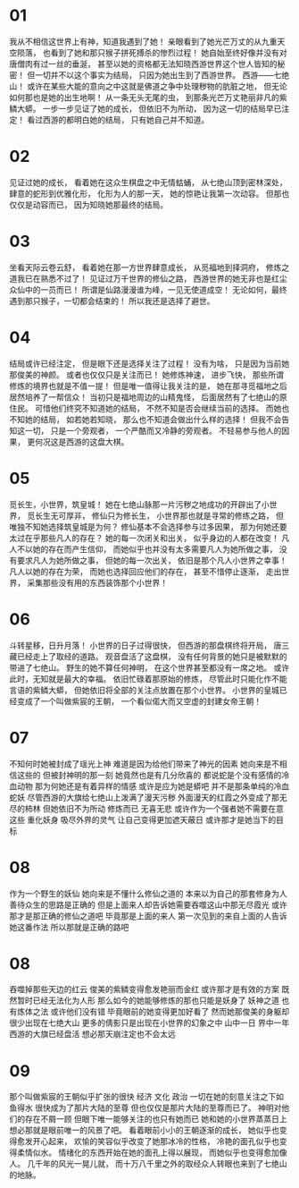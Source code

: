 # 01
我从不相信这世界上有神，知道我遇到了她！
亲眼看到了她光芒万丈的从九重天空陨落，
也看到了她和那只猴子拼死搏杀的惨烈过程！
她自始至终好像并没有对唐僧肉有过一丝的垂涎，
甚至以她的资格都无法知晓西游世界这个世人皆知的秘密！
但一切并不以这个事实为结局，
只因为她出生到了西游世界。
西游——七绝山！
或许在某些大能的意向之中这就是佛道之争中处理秽物的肮脏之地，
但无论如何那也是她的出生地啊！
从一条无头无尾的虫，
到那条光芒万丈艳丽非凡的紫鳞大蟒。
一步一步见证了她的成长，
但依旧不为所动，
因为这一切的结局早已注定！
看过西游的都明白她的结局，
只有她自己并不知道。


# 02
见证过她的成长，
看着她在这众生棋盘之中无情蛄蛹，
从七绝山顶到密林深处，
肆意的蛇形到优雅化形，
化形为人的那一天，
她的惊艳让我第一次动容。
但那也仅仅是动容而已，
因为知晓她那最终的结局。


# 03
坐看天际云卷云舒，
看着她在那一方世界肆意成长，
从觅福地到择洞府，
修炼之道我已在熟悉不过了！
见证过万千世界的修仙之路，
西游世界的她无非也是红尘众仙中的一员而已！
所谓是仙路漫漫谁为峰，一见无使道成空！
无论如何，最终遇到那只猴子，一切都会结束的！
所以我还是选择了避世。


# 04
结局或许已经注定，
但是眼下还是选择关注了过程！
没有为啥，
只是因为当前她那俊美的神颜。
或者也仅仅只是关注而已！
她修炼神速，
进步飞快，
那些所谓修炼的境界也就是不值一提！
但是唯一值得让我关注的是，
她在那寻觅福地之后居然培养了一帮信众！
当初只是福地周边的山精鬼怪，
后面居然有了七绝山的原住民。
可惜他们终究不知道她的结局，
不然不知是否会继续当前的选择。
而她也不知她的结局，
如若她若知晓，
那么也不知道会做出什么样的选择！
但我不会告知这一切，
只是一个旁观者，
一个严酷而又冷静的旁观者。
不轻易参与他人的因果，
更何况这是西游的这盘大棋。


# 05
觅长生，小世界，筑皇城！
她在七绝山脉那一片污秽之地成功的开辟出了小世界，
觅长生无可厚非，
修仙只为修长生，
小世界那也就是寻常的修练之路，
但唯独不知她选择筑皇城是为何？
修仙基本不会选择参与过多因果，
那为何她还要太过在乎那些凡人的存在？
她的每一次闭关和出关，
似乎身边的人都在改变！
凡人不以她的存在而产生信仰，
而她似乎也并没有太多需要凡人为她所做之事，
没有要求凡人为她所做之事，
但她的每一次出关，
依旧是那个凡人小世界之幸事！
凡人以她的存在为荣，
而她也选择回应他们的存在，
甚至不惜停止逐渐，
走出世界，
采集那些没有用的东西装饰那个小世界！


# 06
斗转星移，日升月落！
小世界的日子过得很快，
但西游的那盘棋终将开局，
唐三藏已经走上了取经的道路。
观音盘活了这盘棋，
没有任何背景的她只是被默默的带进了七绝山。
野生的她不算任何神明，
在这个世界甚至都没有一席之地。
或许此时，无知就是最大的幸福。
依旧忙碌着那原始的修炼，
尽管此时只能化作不能言语的紫鳞大蟒，
但她依旧将全部的关注点放置在那个小世界。
小世界的皇城已经变成了一个叫做紫宸的王朝，
一个看似偌大而又空虚的封建女帝王朝！


# 07
不知何时她被封成了瑶光上神
难道是因为给他们带来了神光的因素
她向来是不相信这些的
但被封神明的那一刻
她竟然也是有几分欣喜的
都说蛇是个没有感情的冷血动物
那为何她还是有着异样的情感
或许是应为她是蟒吧
并不是那条单纯的冷血蛇妖
尽管西游的大旗给七绝山上泼满了漫天污秽
外面漫天的红霞之外变成了那无尽的柿林
但她依旧不为所动
修炼而已 无喜无悲
或许作为一个强者她不需要在意这些
重化妖身 吸尽外界的灵气
让自己变得更加遮天蔽日
或许那才是她当下的目标


# 08
作为一个野生的妖仙
她向来是不懂什么修仙之道的
本来以为自己的那套修身为人
善待众生的思路是正确的
但是上面来人却告诉她需要吞噬这山中那无尽霞光
或许那才是那正确的修仙之道吧
毕竟那是上面的来人
第一次见到的来自上面的人告诉她这番作法 
所以那就是正确的路吧


# 08
吞噬掉那些天边的红云
俊美的紫鳞变得愈发艳丽而金红
或许那才是有效的方案
既然暂时已经无法化为人形
那么如今的她能够修炼的那也只能是妖身了
妖神之道 也有炼体之法
或许他们没有错 毕竟眼前的她变得更加好看了 
然而她那俊美的身躯却很少出现在七绝大山
更多的倩影只是出现在小世界的幻象之中
山中一日 界中一年 
西游的大旗已经盘活 
想必那天崩注定也不会太远


# 09
那个叫做紫宸的王朝似乎扩张的很快
经济 文化 政治 
一切在她的刻意关注之下如鱼得水
很快成为了那片大陆的至尊
但也仅仅是那片大陆的至尊而已了。
神明对他们的存在不屑一顾 
但眼下唯一能够关注的也只有她而已
她和她的小世界蒸蒸日上
想必那就是眼前唯一的风景了吧。
看着眼前小小的王朝逐渐的成长，
她似乎也变得愈发开心起来，
欢愉的笑容似乎改变了她那冰冷的性格，
冷艳的面孔似乎也变得柔情似水。
情绪化的东西开始在她的面孔上得以展现，
而她似乎也变得愈加像人。
几千年的风光一晃儿就，
而十万八千里之外的取经众人转眼也来到了七绝山的地脉。


